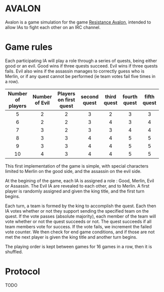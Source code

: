AVALON
======

Avalon is a game simulation for the game [Resistance Avalon](http://boardgamegeek.com/boardgame/128882/resistance-avalon), intended to allow IAs to fight each
other on an IRC channel.

Game rules
==========

Each participating IA will play a role through a series of quests, being either good or an evil. Good wins if three quests succeed. Evil wins if three quests
fails. Evil also wins if the assassin manages to correctly guess who is Merlin, or if any quest cannot be performed (ie team votes fail five times in a row).

| Number of players | Number of Evil | Players on first quest | second quest | third quest | fourth quest | fifth quest |
|:-----------------:|:--------------:|:----------------------:|:------------:|:-----------:|:------------:|:-----------:|
| 5 | 2 | 2 | 3 | 2 | 3 | 3 |
| 6 | 2 | 2 | 3 | 4 | 3 | 4 |
| 7 | 3 | 2 | 3 | 3 | 4 | 4 |
| 8 | 3 | 3 | 4 | 4 | 5 | 5 |
| 9 | 3 | 3 | 4 | 4 | 5 | 5 |
| 10 | 4 | 3 | 4 | 4 | 5 | 5 |

This first implementation of the game is simple, with special characters limited to Merlin on the good side, and the assassin on the evil side.

At the begining of the game, each IA is assigned a role : Good, Merlin, Evil or Assassin. The Evil IA are revealed to each other, and to Merlin. A first player
is randomly assigned and given the king title, and the first turn begins.

Each turn, a team is formed by the king to accomplish the quest. Each then IA votes whether or not they support sending the specified team on the quest. If the
vote passes (absolute majority), each member of the team will vote whether or not the quest succeeds or not. The quest succeeds if all team members vote for
success. If the vote fails, we increment the failed vote counter. We then check for end game conditions, and if those are not met the next player is given the
king title and another turn begins.

The playing order is kept between games for 16 games in a row, then it is shuffled.

Protocol
========

TODO
